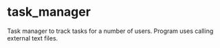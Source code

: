 # task_manager
Task manager to track tasks for a number of users. Program uses calling external text files.
